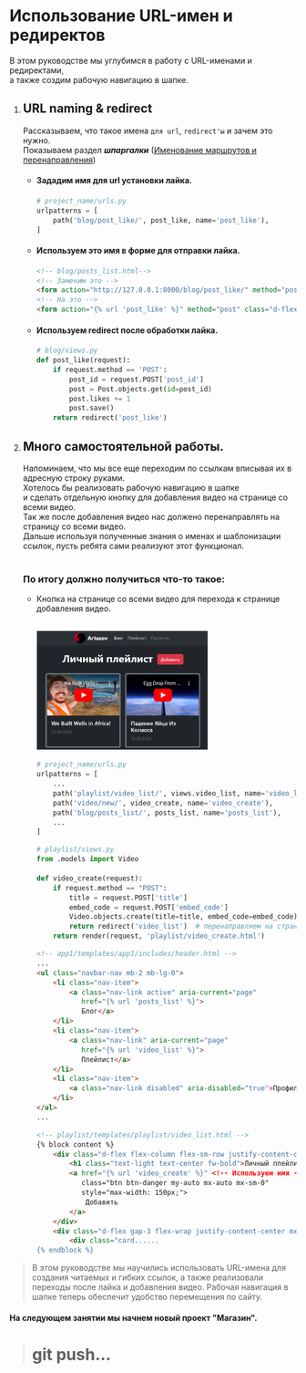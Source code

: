 # Использование URL-имен и редиректов

В этом руководстве мы углубимся в работу с URL-именами и редиректами, <br>
а также создим рабочую навигацию в шапке.

1. ## URL naming & redirect
   Рассказываем, что такое имена `для url`, `redirect'ы` и зачем это нужно.<br>
   Показываем раздел _**шпаргалки**_ ([Именование маршрутов и перенаправления](https://github.com/Artasov/itcompot-methods/blob/main/django-base.md#url-naming--redirects-%D0%B8%D0%BC%D0%B5%D0%BD%D0%BE%D0%B2%D0%B0%D0%BD%D0%B8%D0%B5-%D0%BC%D0%B0%D1%80%D1%88%D1%80%D1%83%D1%82%D0%BE%D0%B2-%D0%B8-%D0%BF%D0%B5%D1%80%D0%B5%D0%BD%D0%B0%D0%BF%D1%80%D0%B0%D0%B2%D0%BB%D0%B5%D0%BD%D0%B8%D0%B5))
   
      * #### Зададим имя для url установки лайка.
           ```python
           # project_name/urls.py
           urlpatterns = [
               path('blog/post_like/', post_like, name='post_like'),
           ]
           ```
      * #### Используем это имя в форме для отправки лайка.
           ```html
           <!-- blog/posts_list.html-->
           <!-- Заменим это -->  
           <form action="http://127.0.0.1:8000/blog/post_like/" method="post" class="d-flex flex-row">
           <!-- На это -->     
           <form action="{% url 'post_like' %}" method="post" class="d-flex flex-row">   
           ```
      * #### Используем redirect после обработки лайка.
           ```python
           # blog/views.py
           def post_like(request):
               if request.method == 'POST':
                   post_id = request.POST['post_id']
                   post = Post.objects.get(id=post_id)
                   post.likes += 1
                   post.save()
               return redirect('post_like')
           ```
   
2. ## Много самостоятельной работы.
   Напоминаем, что мы все еще переходим по ссылкам вписывая их в адресную строку руками.<br>
   Хотелось бы реализовать рабочую навигацию в шапке <br>
   и сделать отдельную кнопку для добавления видео на странице со всеми видео.<br>
   Так же после добавления видео нас должено перенаправлять на страницу со всеми видео.<br>
   Дальше используя полученные знания о именах и шаблонизации ссылок, пусть ребята сами реализуют этот функционал.<br><br>
   ### По итогу должно получиться что-то такое:
   
   * Кнопка на странице со всеми видео для перехода к странице добавления видео.<br><br>
   
      ![](imgs/result.png)
      ```python
      # project_name/urls.py
      urlpatterns = [
          ...
          path('playlist/video_list/', views.video_list, name='video_list'),
          path('video/new/', video_create, name='video_create'),
          path('blog/posts_list/', posts_list, name='posts_list'),
          ...
      ]
      ```
      ```python
      # playlist/views.py
      from .models import Video
      
      def video_create(request):
          if request.method == "POST":
              title = request.POST['title']
              embed_code = request.POST['embed_code']
              Video.objects.create(title=title, embed_code=embed_code)
              return redirect('video_list')  # перенаправляем на страницу со всеми видео.
          return render(request, 'playlist/video_create.html')
      ```
      ```html
      <!-- app1/templates/app1/includes/header.html -->
      ...
      <ul class="navbar-nav mb-2 mb-lg-0">
          <li class="nav-item">
              <a class="nav-link active" aria-current="page" 
                 href="{% url 'posts_list' %}">
                 Блог</a>
          </li>
          <li class="nav-item">
              <a class="nav-link" aria-current="page" 
                 href="{% url 'video_list' %}">
                 Плейлист</a>
          </li>
          <li class="nav-item">
              <a class="nav-link disabled" aria-disabled="true">Профиль</a>
          </li>
      </ul>
      ...
      ```
      ```html
      <!-- playlist/templates/playlist/video_list.html -->
      {% block content %}
          <div class="d-flex flex-column flex-sm-row justify-content-center gap-3 mb-4">
              <h1 class="text-light text-center fw-bold">Личный плейлист</h1>
              <a href="{% url 'video_create' %}" <!-- Используем имя -->
                 class="btn btn-danger my-auto mx-auto mx-sm-0"
                 style="max-width: 150px;">
                  Добавить
              </a>
          </div>
          <div class="d-flex gap-3 flex-wrap justify-content-center mx-auto" style="max-width: 800px;">
              <div class="card......
      {% endblock %}
      ```

>В этом руководстве мы научились использовать URL-имена для создания читаемых и гибких ссылок, а также реализовали переходы после лайка и добавления видео. Рабочая навигация в шапке теперь обеспечит удобство перемещения по сайту.

#### На следующем занятии мы начнем новый проект "Магазин".

># git push...